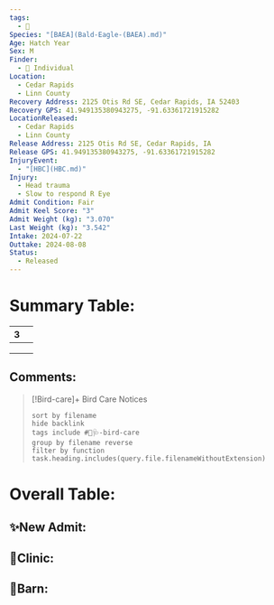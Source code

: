 ```yaml
---
tags:
  - 🦅
Species: "[BAEA](Bald-Eagle-(BAEA).md)"
Age: Hatch Year
Sex: M
Finder:
  - 🧑 Individual
Location:
  - Cedar Rapids
  - Linn County
Recovery Address: 2125 Otis Rd SE, Cedar Rapids, IA 52403
Recovery GPS: 41.949135380943275, -91.63361721915282
LocationReleased:
  - Cedar Rapids
  - Linn County
Release Address: 2125 Otis Rd SE, Cedar Rapids, IA
Release GPS: 41.949135380943275, -91.63361721915282
InjuryEvent:
  - "[HBC](HBC.md)"
Injury:
  - Head trauma
  - Slow to respond R Eye
Admit Condition: Fair
Admit Keel Score: "3"
Admit Weight (kg): "3.070"
Last Weight (kg): "3.542"
Intake: 2024-07-22
Outtake: 2024-08-08
Status:
  - Released
---
```


# Summary Table:

<div><table class="dataview table-view-table"><thead class="table-view-thead"><tr class="table-view-tr-header"><th class="table-view-th"><span></span><span class="dataview small-text">3</span></th><th class="table-view-th"><span></span></th></tr></thead><tbody class="table-view-tbody"><tr><td><span></span></td><td><span></span></td></tr><tr><td><span></span></td><td><span></span></td></tr><tr><td><span></span></td><td><span></span></td></tr></tbody></table></div>

## Comments:

> [!Bird-care]+ Bird Care Notices
>   ```tasks 
>   sort by filename
>   hide backlink
>   tags include #🦅🩺-bird-care 
>   group by filename reverse
>   filter by function task.heading.includes(query.file.filenameWithoutExtension)
>   ```

# Overall Table:

## ✨New Admit:



## 🏥Clinic:



## 🏡Barn:


